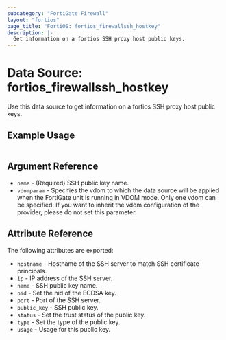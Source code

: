 ```yaml
---
subcategory: "FortiGate Firewall"
layout: "fortios"
page_title: "FortiOS: fortios_firewallssh_hostkey"
description: |-
  Get information on a fortios SSH proxy host public keys.
---
```


# Data Source: fortios_firewallssh_hostkey
Use this data source to get information on a fortios SSH proxy host public keys.


## Example Usage

```hcl

```

## Argument Reference

* `name` - (Required) SSH public key name.
* `vdomparam` - Specifies the vdom to which the data source will be applied when the FortiGate unit is running in VDOM mode. Only one vdom can be specified. If you want to inherit the vdom configuration of the provider, please do not set this parameter.

## Attribute Reference

The following attributes are exported:

* `hostname` - Hostname of the SSH server to match SSH certificate principals.
* `ip` - IP address of the SSH server.
* `name` - SSH public key name.
* `nid` - Set the nid of the ECDSA key.
* `port` - Port of the SSH server.
* `public_key` - SSH public key.
* `status` - Set the trust status of the public key.
* `type` - Set the type of the public key.
* `usage` - Usage for this public key.
